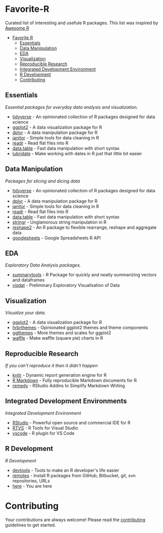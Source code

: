 # Favorite-R
Curated list of interesting and usefule R packages. This list was inspired by [Awesome R](https://github.com/qinwf/awesome-R)

- [Favorite R](#favorite-)
  - [Essentials](#essentials)
  - [Data Manipulation](#data-manipulation)
  - [EDA](#eda)
  - [Visualization](#visualization)
  - [Reproducible Research](#reproducible-research)
  - [Integrated Development Environment](#integrated-development-environments)
  - [R Development](#r-development)
  - [Contributing](#contributing)
  
## Essentials
*Essential packages for everyday data analysis and visualization.*

* [tidyverse](https://github.com/tidyverse/tidyverse) - An opinionated collection of R packages designed for data science
* [ggplot2](https://github.com/tidyverse/ggplot2) - A data visualization package for R
* [dplyr](https://github.com/tidyverse/dplyr) - A data manipulation package for R
* [janitor](https://github.com/sfirke/janitor) - Simple tools for data cleaning in R
* [readr](https://github.com/tidyverse/readr) - Read flat files into R
* [data.table](https://github.com/Rdatatable/data.table) - Fast data manipulation with short syntax
* [lubridate](https://github.com/tidyverse/lubridate) - Make working with dates in R just that little bit easier

## Data Manipulation
*Packages for slicing and dicing data*

* [tidyverse](https://github.com/tidyverse/tidyverse) - An opinionated collection of R packages designed for data science
* [dplyr](https://github.com/tidyverse/dplyr) - A data manipulation package for R
* [janitor](https://github.com/sfirke/janitor) - Simple tools for data cleaning in R
* [readr](https://github.com/tidyverse/readr) - Read flat files into R
* [data.table](https://github.com/Rdatatable/data.table) - Fast data manipulation with short syntax
* [stringr](https://github.com/tidyverse/stringr) - Unglamorous string manipulation in R
* [reshape2](https://github.com/hadley/reshape) - An R package to flexible rearrange, reshape and aggregate data
* [googlesheets](https://github.com/jennybc/googlesheets) - Google Spreadsheets R API


## EDA
*Exploratory Data Analysis packages.*

* [summarytools](https://github.com/dcomtois/summarytools) - R Package for quickly and neatly summarizing vectors and dataframes
* [visdat](https://github.com/ropensci/visdat) - Preliminary Exploratory Visualisation of Data

## Visualization
*Visualize your data.*

* [ggplot2](https://github.com/tidyverse/ggplot2) - A data visualization package for R
* [hrbrthemes](https://github.com/hrbrmstr/hrbrthemes) - Opinionated ggplot2 themes and theme components
* [ggthemes](https://github.com/jrnold/ggthemes) - More themes and scales for ggplot2
* [waffle](https://github.com/hrbrmstr/waffle) - Make waffle (square pie) charts in R

## Reproducible Research
*If you can't reproduce it then it didn't happen*

* [knitr](http://yihui.name/knitr/) - Dynamic report generation engine for R
* [R Markdown](https://rmarkdown.rstudio.com/) - Fully reproducible Markdown documents for R
* [remedy](https://github.com/ThinkR-open/remedy) - RStudio Addins to Simplify Markdown Writing

## Integrated Development Environments
*Integrated Development Environment*

* [RStudio](https://www.rstudio.com/) - Powerful open source and commercial IDE for R
* [RTVS](https://docs.microsoft.com/en-us/visualstudio/rtvs/installer) - R Tools for Visual Studio
* [vscode](https://marketplace.visualstudio.com/items?itemName=Ikuyadeu.r) - R plugin for VS Code

## R Development
*R Development*

* [devtools](https://github.com/r-lib/devtools) - Tools to make an R developer's life easier
* [remotes](https://github.com/r-lib/remotes) - Install R packages from GitHub, Bitbucket, git, svn repositories, URLs
* [here](https://github.com/krlmlr/here) - You are here

# Contributing
Your contributions are always welcome! Please read the [contributing](https://github.com/erikhoward/favorite-R/blob/master/CONTRIBUTING.md) guidelines to get started.
